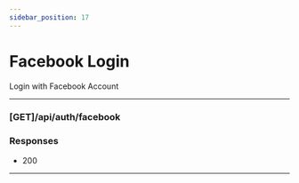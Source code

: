 ```yaml
---
sidebar_position: 17
---
```


# Facebook Login
Login with Facebook Account

***
### [GET]/api/auth/facebook

### Responses

- 200 

***